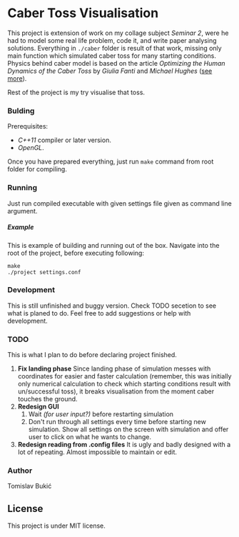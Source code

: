 # Caber Toss Visualisation

This project is extension of work on my collage subject *Seminar 2*, were he had to model some real life problem, code it, and write paper analysing solutions.
Everything in `./caber` folder is result of that work, missing only main function which simulated caber toss for many starting conditions.
Physics behind caber model is based on the article *Optimizing the Human Dynamics of the Caber Toss* by *Giulia Fanti* and *Michael Hughes* ([see more](https://996ce676-a-62cb3a1a-s-sites.googlegroups.com/site/michaelchughessite/projects/dynamics-of-caber-toss/OptimizingHumanDynamicsOfTheCaberTossWeb.pdf?attachauth=ANoY7crLB0hbBIKprRTZFqZK79Gn9jp2wFjJs9N5Ec-LDm3wZqEt5tQge_JzUeDUvosb7pO-FKCXPmjQKsi_CpmFpjdzrj5rRvk0ASme3aNJGWvbOtJ-EbYsJlRuy8h8haJirPTcEVcJKnxR2RIKrlJg-b0RrW2cKcUGa4IdTzare3Rt3pzwoMddkcmd7jT4CySydaT3R1wRS3-nnABsKneoGIe9x7HI_8UTWJih8bL0f4m4yshyWo6LV7ME2VAW8wOgXNaAX6s9V6MzJYcLwxV_-yS0xcB9febo8x92_ollCVEZUsvyUT0TBVpMAHtXWSyXhKvanZgu&attredirects=0)).

Rest of the project is my try visualise that toss.

### Bulding

Prerequisites:
* *C++11* compiler or later version.
* *OpenGL*.

Once you have prepared everything, just run `make` command from root folder for compiling.

### Running

Just run compiled executable with given settings file given as command line argument.

##### Example
This is example of building and running out of the box. Navigate into the root of the project, before executing following:

~~~~
make
./project settings.conf
~~~~

### Development

This is still unfinished and buggy version. Check TODO secetion to see what is planed to do. Feel free to add suggestions or help with development.

### TODO
This is what I plan to do before declaring project finished.
1. **Fix landing phase**
Since landing phase of simulation messes with coordinates for easier and faster calculation (remember, this was initially only numerical calculation to check which starting conditions result with un/successful toss), it breaks visualisation from the moment caber touches the ground.
2. **Redesign GUI**
    1. Wait *(for user input?)* before restarting simulation
    2. Don't run through all settings every time before starting new simulation. Show all settings on the screen with simulation and offer user to click on what he wants to change.
3. **Redesign reading from .config files**
It is ugly and badly designed with a lot of repeating. Almost impossible to maintain or edit.

### Author
Tomislav Bukić


License
----

This project is under MIT license.
